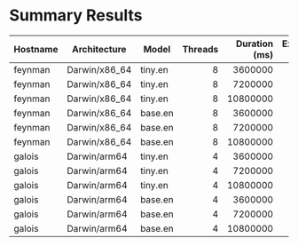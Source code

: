 # Summary Results

| Hostname | Architecture  | Model   | Threads | Duration (ms) | Execution Time (s) |
| -------- | ------------- | ------- | ------: | ------------: | -----------------: |
| feynman  | Darwin/x86_64 | tiny.en |       8 |       3600000 |                160 |
| feynman  | Darwin/x86_64 | tiny.en |       8 |       7200000 |                279 |
| feynman  | Darwin/x86_64 | tiny.en |       8 |      10800000 |                405 |
| feynman  | Darwin/x86_64 | base.en |       8 |       3600000 |                261 |
| feynman  | Darwin/x86_64 | base.en |       8 |       7200000 |                517 |
| feynman  | Darwin/x86_64 | base.en |       8 |      10800000 |                760 |
| galois   | Darwin/arm64  | tiny.en |       4 |       3600000 |                 83 |
| galois   | Darwin/arm64  | tiny.en |       4 |       7200000 |                144 |
| galois   | Darwin/arm64  | tiny.en |       4 |      10800000 |                213 |
| galois   | Darwin/arm64  | base.en |       4 |       3600000 |                114 |
| galois   | Darwin/arm64  | base.en |       4 |       7200000 |                216 |
| galois   | Darwin/arm64  | base.en |       4 |      10800000 |                305 |
